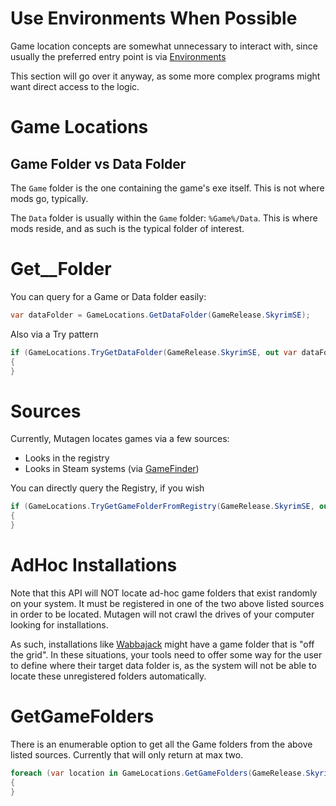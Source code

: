 # Use Environments When Possible
Game location concepts are somewhat unnecessary to interact with, since usually the preferred entry point is via [Environments](Environment)

This section will go over it anyway, as some more complex programs might want direct access to the logic.

# Game Locations
## Game Folder vs Data Folder
The `Game` folder is the one containing the game's exe itself.  This is not where mods go, typically.

The `Data` folder is usually within the `Game` folder: `%Game%/Data`.  This is where mods reside, and as such is the typical folder of interest.

# Get__Folder
You can query for a Game or Data folder easily:
```cs
var dataFolder = GameLocations.GetDataFolder(GameRelease.SkyrimSE);
```
Also via a Try pattern
```cs
if (GameLocations.TryGetDataFolder(GameRelease.SkyrimSE, out var dataFolder))
{
}
```

# Sources
Currently, Mutagen locates games via a few sources:
- Looks in the registry
- Looks in Steam systems (via [GameFinder](https://github.com/erri120/GameFinder))

You can directly query the Registry, if you wish
```cs
if (GameLocations.TryGetGameFolderFromRegistry(GameRelease.SkyrimSE, out var gameFolder))
{
}
```

# AdHoc Installations
Note that this API will NOT locate ad-hoc game folders that exist randomly on your system.  It must be registered in one of the two above listed sources in order to be located.   Mutagen will not crawl the drives of your computer looking for installations.

As such, installations like [Wabbajack](https://github.com/wabbajack-tools/wabbajack) might have a game folder that is "off the grid".  In these situations, your tools need to offer some way for the user to define where their target data folder is, as the system will not be able to locate these unregistered folders automatically.

# GetGameFolders
There is an enumerable option to get all the Game folders from the above listed sources.  Currently that will only return at max two.
```cs
foreach (var location in GameLocations.GetGameFolders(GameRelease.SkyrimSE))
{
}
```